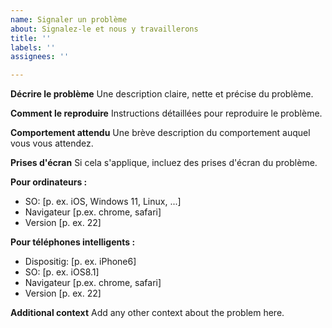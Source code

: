 ```yaml
---
name: Signaler un problème
about: Signalez-le et nous y travaillerons
title: ''
labels: ''
assignees: ''

---
```


**Décrire le problème**
Une description claire, nette et précise du problème.

**Comment le reproduire**
Instructions détaillées pour reproduire le problème.

**Comportement attendu**
Une brève description du comportement auquel vous vous attendez.

**Prises d'écran**
Si cela s'applique, incluez des prises d'écran du problème.

**Pour ordinateurs :**
 - SO: [p. ex. iOS, Windows 11, Linux, ...]
 - Navigateur [p.ex. chrome, safari]
 - Version [p. ex. 22]

**Pour téléphones intelligents :**
 - Dispositig: [p. ex. iPhone6]
 - SO: [p. ex. iOS8.1]
 - Navigateur [p.ex. chrome, safari]
 - Version [p. ex. 22]

**Additional context**
Add any other context about the problem here.
